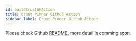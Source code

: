```yaml
---
id: buildCrustGhAction
title: Crust Pinner Github Action
sidebar_label: Crust Pinner Github Action
---
```


Please check Github [README](https://github.com/crustio/ipfs-crust-action), more detail is comming soon.
